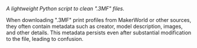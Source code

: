 *A lightweight Python script to clean ".3MF" files.*

When downloading ".3MF" print profiles from MakerWorld or other sources, they often contain metadata such as creator, model description, images, and other details.  This metadata persists even after substantial modification to the file, leading to confusion.
